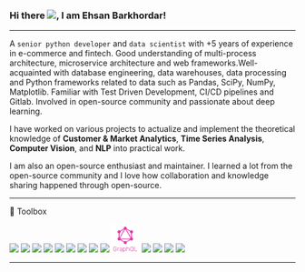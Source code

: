 ### Hi there <img src="https://raw.githubusercontent.com/MartinHeinz/MartinHeinz/master/wave.gif" width="30px">, I am Ehsan Barkhordar!

---

A `senior python developer`  and `data scientist` with +5 years of experience in e-commerce and fintech. Good understanding of multi-process
architecture, microservice architecture and web frameworks.Well-acquainted with database engineering, data warehouses,
data processing and Python frameworks related to data such as Pandas, SciPy, NumPy, Matplotlib. Familiar with Test
Driven Development, CI/CD pipelines and Gitlab. Involved in open-source community and passionate about deep learning.

I have worked on various projects to actualize and implement the theoretical knowledge of **Customer & Market
Analytics**, **Time Series Analysis**, **Computer Vision**, and **NLP** into practical work.

I am also an open-source enthusiast and maintainer. I learned a lot from the open-source community and I love how
collaboration and knowledge sharing happened through open-source.

---

🧰 Toolbox

<code><img height="50" src="https://cdn.worldvectorlogo.com/logos/python-5.svg"></code>
<code><img height="50" src="https://cdn.worldvectorlogo.com/logos/javascript-1.svg"></code>
<code><img height="50" src="https://cdn.worldvectorlogo.com/logos/css-3.svg"></code>
<code><img height="50" src="https://cdn.worldvectorlogo.com/logos/scala-4.svg"></code>
<code><img height="50" src="https://cdn.worldvectorlogo.com/logos/golang-gopher.svg"></code>
<code><img height="50" src="https://cdn.worldvectorlogo.com/logos/django.svg"></code>
<code><img height="50" src="https://cdn.worldvectorlogo.com/logos/tensorflow-2.svg"></code>
<code><img height="50" src="https://lh3.googleusercontent.com/Bxp8IrKWEa-5KlyJp8jSXI5TAT7l0zA2XdEvdDtkEznVzhHLv01sSY82xu5nb1pfze121U6VHxwjc8HC31847_2GUzB-LJ1G3f4kcw"></code>
<code><img height="50" src="https://github.com/jupyter/jupyter.github.io/blob/master/assets/main-logo.svg"></code>
<code><img height="50" src="https://raw.githubusercontent.com/devicons/devicon/master/icons/graphql/graphql-plain-wordmark.svg"></code>
<code><img height="50" src="https://cdn.worldvectorlogo.com/logos/numpy-1.svg"></code>
<code><img height="50" src="https://cdn.worldvectorlogo.com/logos/postgresql.svg"></code>
<code><img height="50" src="https://cdn.worldvectorlogo.com/logos/mongodb-icon-1.svg"></code>
<code><img height="50" src="https://cdn.worldvectorlogo.com/logos/gitlab.svg"></code>

---


<!--
**ehsanbarkhordar/ehsanbarkhordar** is a ✨ _special_ ✨ repository because its `README.md` (this file) appears on your GitHub profile.

Here are some ideas to get you started:

- 🔭 I’m currently working on ...
- 🌱 I’m currently learning ...
- 👯 I’m looking to collaborate on ...
- 🤔 I’m looking for help with ...
- 💬 Ask me about ...
- 📫 How to reach me: ...
- 😄 Pronouns: ...
- ⚡ Fun fact: ...
-->
